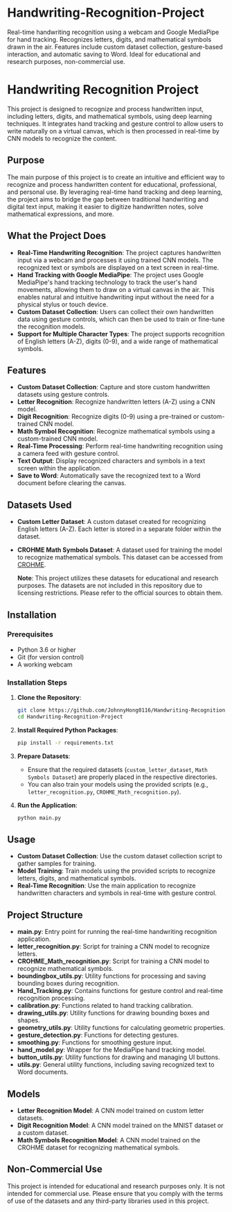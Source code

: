 # Handwriting-Recognition-Project
Real-time handwriting recognition using a webcam and Google MediaPipe for hand tracking. Recognizes letters, digits, and mathematical symbols drawn in the air. Features include custom dataset collection, gesture-based interaction, and automatic saving to Word. Ideal for educational and research purposes, non-commercial use.

# Handwriting Recognition Project

This project is designed to recognize and process handwritten input, including letters, digits, and mathematical symbols, using deep learning techniques. It integrates hand tracking and gesture control to allow users to write naturally on a virtual canvas, which is then processed in real-time by CNN models to recognize the content.

## Purpose

The main purpose of this project is to create an intuitive and efficient way to recognize and process handwritten content for educational, professional, and personal use. By leveraging real-time hand tracking and deep learning, the project aims to bridge the gap between traditional handwriting and digital text input, making it easier to digitize handwritten notes, solve mathematical expressions, and more.

## What the Project Does

- **Real-Time Handwriting Recognition**: The project captures handwritten input via a webcam and processes it using trained CNN models. The recognized text or symbols are displayed on a text screen in real-time.
- **Hand Tracking with Google MediaPipe**: The project uses Google MediaPipe's hand tracking technology to track the user's hand movements, allowing them to draw on a virtual canvas in the air. This enables natural and intuitive handwriting input without the need for a physical stylus or touch device.
- **Custom Dataset Collection**: Users can collect their own handwritten data using gesture controls, which can then be used to train or fine-tune the recognition models.
- **Support for Multiple Character Types**: The project supports recognition of English letters (A-Z), digits (0-9), and a wide range of mathematical symbols.

## Features

- **Custom Dataset Collection**: Capture and store custom handwritten datasets using gesture controls.
- **Letter Recognition**: Recognize handwritten letters (A-Z) using a CNN model.
- **Digit Recognition**: Recognize digits (0-9) using a pre-trained or custom-trained CNN model.
- **Math Symbol Recognition**: Recognize mathematical symbols using a custom-trained CNN model.
- **Real-Time Processing**: Perform real-time handwriting recognition using a camera feed with gesture control.
- **Text Output**: Display recognized characters and symbols in a text screen within the application.
- **Save to Word**: Automatically save the recognized text to a Word document before clearing the canvas.

## Datasets Used

- **Custom Letter Dataset**: A custom dataset created for recognizing English letters (A-Z). Each letter is stored in a separate folder within the dataset.
- **CROHME Math Symbols Dataset**: A dataset used for training the model to recognize mathematical symbols. This dataset can be accessed from [CROHME](http://www.isical.ac.in/~crohme/).
  
  **Note**: This project utilizes these datasets for educational and research purposes. The datasets are not included in this repository due to licensing restrictions. Please refer to the official sources to obtain them.

## Installation

### Prerequisites

- Python 3.6 or higher
- Git (for version control)
- A working webcam

### Installation Steps

1. **Clone the Repository**:
    ```bash
    git clone https://github.com/JohnnyHong0116/Handwriting-Recognition-Project.git
    cd Handwriting-Recognition-Project
    ```

2. **Install Required Python Packages**:
    ```bash
    pip install -r requirements.txt
    ```

3. **Prepare Datasets**:
    - Ensure that the required datasets (`custom_letter_dataset`, `Math Symbols Dataset`) are properly placed in the respective directories.
    - You can also train your models using the provided scripts (e.g., `letter_recognition.py`, `CROHME_Math_recognition.py`).

4. **Run the Application**:
    ```bash
    python main.py
    ```

## Usage

- **Custom Dataset Collection**: Use the custom dataset collection script to gather samples for training.
- **Model Training**: Train models using the provided scripts to recognize letters, digits, and mathematical symbols.
- **Real-Time Recognition**: Use the main application to recognize handwritten characters and symbols in real-time with gesture control.

## Project Structure

- **main.py**: Entry point for running the real-time handwriting recognition application.
- **letter_recognition.py**: Script for training a CNN model to recognize letters.
- **CROHME_Math_recognition.py**: Script for training a CNN model to recognize mathematical symbols.
- **boundingbox_utils.py**: Utility functions for processing and saving bounding boxes during recognition.
- **Hand_Tracking.py**: Contains functions for gesture control and real-time recognition processing.
- **calibration.py**: Functions related to hand tracking calibration.
- **drawing_utils.py**: Utility functions for drawing bounding boxes and shapes.
- **geometry_utils.py**: Utility functions for calculating geometric properties.
- **gesture_detection.py**: Functions for detecting gestures.
- **smoothing.py**: Functions for smoothing gesture input.
- **hand_model.py**: Wrapper for the MediaPipe hand tracking model.
- **button_utils.py**: Utility functions for drawing and managing UI buttons.
- **utils.py**: General utility functions, including saving recognized text to Word documents.

## Models

- **Letter Recognition Model**: A CNN model trained on custom letter datasets.
- **Digit Recognition Model**: A CNN model trained on the MNIST dataset or a custom dataset.
- **Math Symbols Recognition Model**: A CNN model trained on the CROHME dataset for recognizing mathematical symbols.

## Non-Commercial Use

This project is intended for educational and research purposes only. It is not intended for commercial use. Please ensure that you comply with the terms of use of the datasets and any third-party libraries used in this project.
